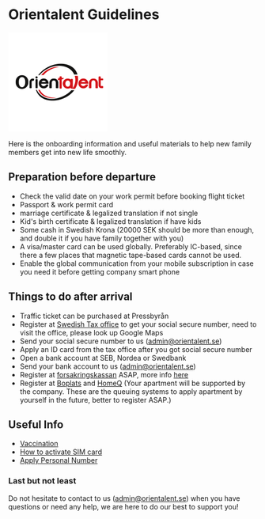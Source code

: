 # Orientalent Guidelines

<img src='images/logo.png' width='200'>


Here is the onboarding information and useful materials to help new family members get into new life smoothly.


## Preparation before departure 

* Check the valid date on your work permit before booking flight ticket
* Passport & work permit card
* marriage certificate & legalized translation if not single
* Kid's birth certificate & legalized translation if have kids
* Some cash in Swedish Krona (20000 SEK should be more than enough, and double it if you have family together with you)
* A visa/master card can be used globally. Preferably IC-based, since there a few places that magnetic tape-based cards cannot be used.
* Enable the global communication from your mobile subscription in case you need it before getting company smart phone
 

## Things to do after arrival 

* Traffic ticket can be purchased at Pressbyrån
* Register at [Swedish Tax office](https://www.skatteverket.se) to get your social secure number, need to visit the office, please look up Google Maps
* Send your social secure number to us (admin@orientalent.se)
* Apply an ID card from the tax office after you got social secure number
* Open a bank account at SEB, Nordea or Swedbank
* Send your bank account to us (admin@orientalent.se)
* Register at [forsakringskassan](https://www.forsakringskassan.se/privatpers) ASAP, more info [here](https://www.forsakringskassan.se/english/moving-to-working-studying-or-newly-arrived-in-sweden/move-to-sweden)
* Register at [Boplats](https://nya.boplats.se/) and [HomeQ](https://www.homeq.se/) (Your apartment will be supported by the company. These are the queuing systems to apply apartment by yourself in the future, better to register ASAP.)
 

## Useful Info

* [Vaccination](vaccination.md)
* [How to activate SIM card](activate-sim-card.md)
* [Apply Personal Number](apply-personal-number.md)

 

### Last but not least 

Do not hesitate to contact to us (admin@orientalent.se) when you have questions or need any help, we are here to do our best to support you! 


